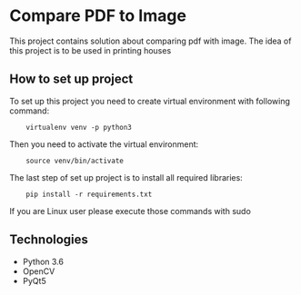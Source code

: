 # Compare PDF to Image
This project contains solution about comparing pdf with image. The idea of this project is to be used in printing houses 

## How to set up project
To set up this project you need to create virtual environment with following command:
```shell script
    virtualenv venv -p python3
```
Then you need to activate the virtual environment:
```shell script
    source venv/bin/activate
```
The last step of set up project is to install all required libraries:
```shell script
    pip install -r requirements.txt
```
If you are Linux user please execute those commands with sudo

## Technologies
   - Python 3.6
   - OpenCV
   - PyQt5
   
